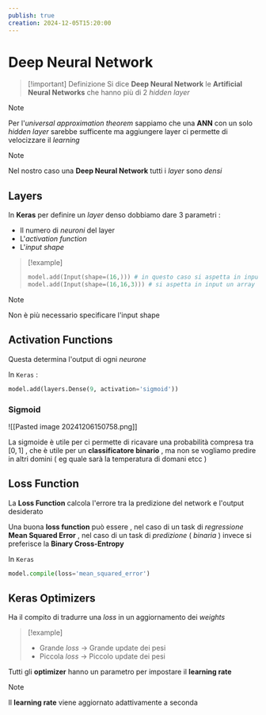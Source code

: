 ```yaml
---
publish: true
creation: 2024-12-05T15:20:00
---
```

# Deep Neural Network

>[!important] Definizione
Si dice **Deep Neural Network** le **Artificial Neural Networks** che hanno più di 2 *hidden layer* 

>[!note] 
>Per l'*universal approximation theorem* sappiamo che una **ANN** con un solo *hidden layer* sarebbe sufficente ma aggiungere layer ci permette di velocizzare il *learning*

>[!note] 
>Nel nostro caso una **Deep Neural Network** tutti i *layer* sono *densi*  

## Layers

In **Keras** per definire un *layer* denso dobbiamo dare 3 parametri : 
+ Il numero di *neuroni* del layer
+ L'*activation function*
+ L'*input shape*
>[!example] 
>```python
>model.add(Input(shape=(16,))) # in questo caso si aspetta in input un array contentene 16 numeri , le feature dei dati 
>model.add(Input(shape=(16,16,3))) # si aspetta in input un array 16x16 con 3 canali ( immagine rgb ) 
>```

>[!note] 
>Non è più necessario specificare l'input shape

## Activation Functions

Questa determina l'output di ogni *neurone* 

In `Keras` : 
```python
model.add(layers.Dense(9, activation='sigmoid'))
```
### Sigmoid

![[Pasted image 20241206150758.png]]

La sigmoide è utile per ci permette di ricavare una probabilità compresa tra $[0,1]$ , che è utile per un **classificatore binario** , ma non se vogliamo predire in altri domini ( eg quale sarà la temperatura di domani etcc )

## Loss Function

La **Loss Function** calcola l'errore tra la predizione del network e l'output desiderato 

Una buona **loss function** può essere , nel caso di un task di *regressione* **Mean Squared Error** , nel caso di un task di *predizione* ( *binaria* ) invece si preferisce la **Binary Cross-Entropy** 

In `Keras`
```python
model.compile(loss='mean_squared_error')
```
## Keras Optimizers

Ha il compito di tradurre una *loss* in un aggiornamento dei *weights* 
>[!example] 
>+ Grande *loss* $\to$ Grande update dei pesi
>+ Piccola *loss* $\to$ Piccolo update dei pesi

Tutti gli **optimizer** hanno un parametro per impostare il **learning rate** 

>[!note] 
>Il **learning rate** viene aggiornato adattivamente a seconda 